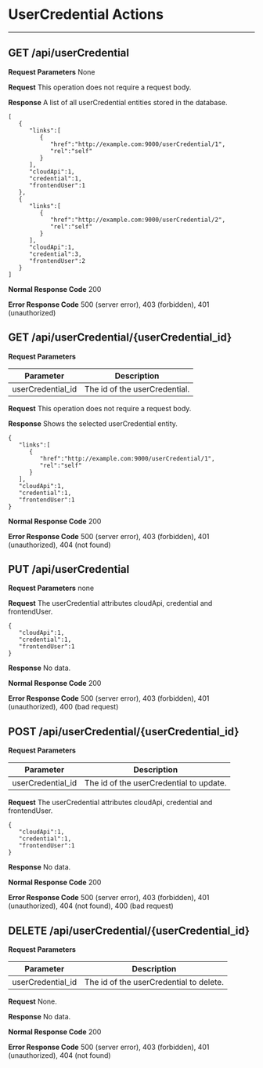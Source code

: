 # UserCredential Actions
***

## GET /api/userCredential

**Request Parameters** None

**Request** This operation does not require a request body.

**Response** A list of all userCredential entities stored in the database.

```
[  
   {  
      "links":[  
         {  
            "href":"http://example.com:9000/userCredential/1",
            "rel":"self"
         }
      ],
      "cloudApi":1,
      "credential":1,
      "frontendUser":1
   },
   {  
      "links":[  
         {  
            "href":"http://example.com:9000/userCredential/2",
            "rel":"self"
         }
      ],
      "cloudApi":1,
      "credential":3,
      "frontendUser":2
   }
]
```

**Normal Response Code** 200

**Error Response Code** 500 (server error), 403 (forbidden), 401 (unauthorized)

## GET /api/userCredential/{userCredential_id}

**Request Parameters**

Parameter             | Description
-------------         | -------------
userCredential_id     | The id of the userCredential.

**Request** This operation does not require a request body.

**Response** Shows the selected userCredential entity.

```
{  
   "links":[  
      {  
         "href":"http://example.com:9000/userCredential/1",
         "rel":"self"
      }
   ],
   "cloudApi":1,
   "credential":1,
   "frontendUser":1
}
```

**Normal Response Code** 200

**Error Response Code** 500 (server error), 403 (forbidden), 401 (unauthorized), 404 (not found)

## PUT /api/userCredential

**Request Parameters** none

**Request** The userCredential attributes cloudApi, credential and frontendUser.

```
{  
   "cloudApi":1,
   "credential":1,
   "frontendUser":1
}   
```

**Response** No data.

**Normal Response Code** 200

**Error Response Code** 500 (server error), 403 (forbidden), 401 (unauthorized), 400 (bad request)

## POST /api/userCredential/{userCredential_id}

**Request Parameters** 

Parameter            | Description
-------------        | -------------
userCredential_id    | The id of the userCredential to update.

**Request** The userCredential attributes cloudApi, credential and frontendUser.

```
{  
   "cloudApi":1,
   "credential":1,
   "frontendUser":1
}
```

**Response** No data.

**Normal Response Code** 200

**Error Response Code** 500 (server error), 403 (forbidden), 401 (unauthorized), 404 (not found), 400 (bad request)

## DELETE /api/userCredential/{userCredential_id}

**Request Parameters** 

Parameter           | Description
-------------       | -------------
userCredential_id   | The id of the userCredential to delete.

**Request** None.

**Response** No data.

**Normal Response Code** 200

**Error Response Code** 500 (server error), 403 (forbidden), 401 (unauthorized), 404 (not found)